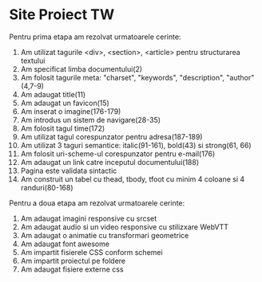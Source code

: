 # Site Proiect TW

<p>Pentru prima etapa am rezolvat urmatoarele cerinte:</p>

<ol>
	<li>Am utilizat tagurile &lt;div&gt;, &lt;section&gt;, &lt;article&gt; pentru structurarea textului</li>
	<li>Am specificat limba documentului(2)</li>
	<li>Am folosit tagurile meta: "charset", "keywords", "description", "author"(4,7-9)</li>
	<li>Am adaugat title(11)</li>
	<li>Am adaugat un favicon(15)</li>
	<li>Am inserat o imagine(176-179)</li>
	<li>Am introdus un sistem de navigare(28-35)</li>
	<li>Am folosit tagul time(172)</li>
	<li>Am utilizat tagul corespunzator pentru adresa(187-189)</li>
	<li>Am utilizat 3 taguri semantice: italic(91-161), bold(43) si strong(61, 66)</li>
	<li>Am folosit uri-scheme-ul corespunzator pentru e-mail(176)</li>
	<li>Am adaugat un link catre inceputul documentului(188)</li>
	<li>Pagina este validata sintactic</li>
	<li>Am construit un tabel cu thead, tbody, tfoot cu minim 4 coloane si 4 randuri(80-168)</li>
</ol>

<p>Pentru a doua etapa am rezolvat urmatoarele cerinte:</p>

<ol>
	<li>Am adaugat imagini responsive cu srcset</li>
	<li>Am adaugat audio si un video responsive cu stilizxare WebVTT</li>
	<li>Am adaugat o animatie cu transformari geometrice</li>
	<li>Am adaugat font awesome</li>
	<li>Am impartit fisierele CSS conform schemei</li>
	<li>Am impartit proiectul pe foldere</li>
	<li>Am adaugat fisiere externe css</li>
</ol>